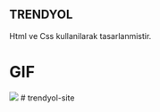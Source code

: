 ## TRENDYOL 

Html ve Css kullanilarak tasarlanmistir.

# GIF

<img src="trendyol.gif" />
#   t r e n d y o l - s i t e  
 